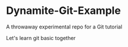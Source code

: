 # Dynamite-Git-Example #
A throwaway experimental repo for a Git tutorial

Let's learn git basic together
